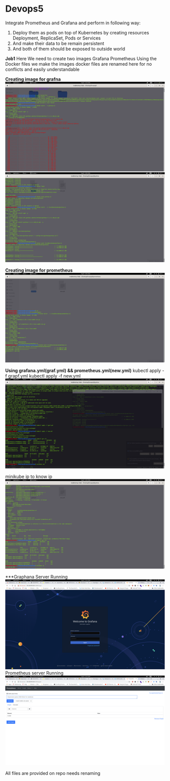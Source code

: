 # Devops5


Integrate Prometheus and Grafana and perform in following way:
1.  Deploy them as pods on top of Kubernetes by creating resources Deployment, ReplicaSet, Pods or Services
2.  And make their data to be remain persistent 
3.  And both of them should be exposed to outside world
    

**Job1**
Here We need to create two images
Grafana
Prometheus 
Using the Docker files we make the images docker files are renamed here for no conflicts and easily understandable

**Creating image for grafna**
![Pic1](images/1.png)
![Pic1](images/3.png)

**Creating image for prometheus**
![Pic1](images/4.png)

**Using grafana.yml(graf.yml) && prometheus.yml(new.yml)**
kubectl apply -f grapf.yml
kubectl apply -f new.yml
![Pic1](images/5.png)

minikube ip
to know ip
![Pic1](images/9.png)

***Graphana Server Running 
![Pic1](images/6.png)
Prometheus server Running
![Pic1](images/8.png)

All files are provided on repo needs renaming
